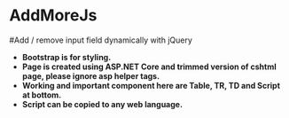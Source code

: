 # AddMoreJs
#Add / remove input field dynamically with jQuery
+ **Bootstrap is for styling.**
+ **Page is created using ASP.NET Core and trimmed version of cshtml page, please ignore asp helper tags.**
+ **Working and important component here are Table, TR, TD and Script at bottom.**
+ **Script can be copied to any web language.**
